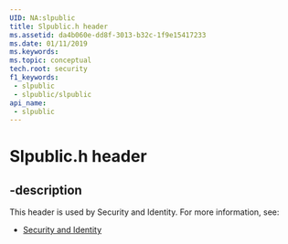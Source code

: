 ```yaml
---
UID: NA:slpublic
title: Slpublic.h header
ms.assetid: da4b060e-dd8f-3013-b32c-1f9e15417233
ms.date: 01/11/2019
ms.keywords: 
ms.topic: conceptual
tech.root: security
f1_keywords:
 - slpublic
 - slpublic/slpublic
api_name:
 - slpublic
---
```


# Slpublic.h header


## -description

This header is used by Security and Identity. For more information, see:

- [Security and Identity](../_security/index.md)

